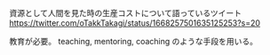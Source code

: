 資源として人間を見た時の生産コストについて語っているツイート
https://twitter.com/oTakkTakagi/status/1668257501635125253?s=20

教育が必要。
teaching, mentoring, coaching のような手段を用いる。
